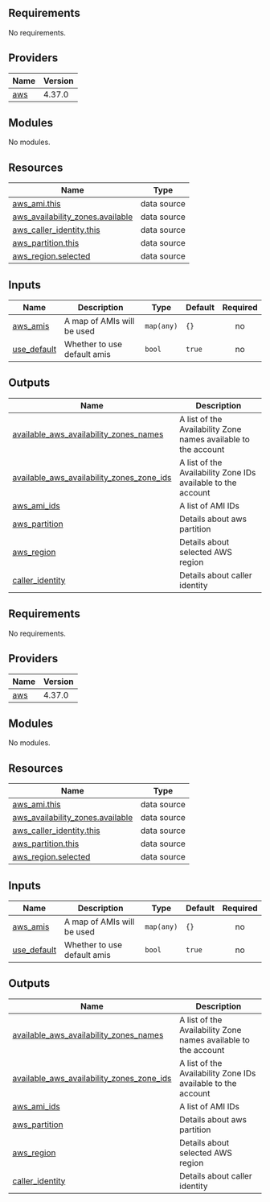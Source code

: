 ## Requirements

No requirements.

## Providers

| Name | Version |
|------|---------|
| <a name="provider_aws"></a> [aws](#provider\_aws) | 4.37.0 |

## Modules

No modules.

## Resources

| Name | Type |
|------|------|
| [aws_ami.this](https://registry.terraform.io/providers/hashicorp/aws/latest/docs/data-sources/ami) | data source |
| [aws_availability_zones.available](https://registry.terraform.io/providers/hashicorp/aws/latest/docs/data-sources/availability_zones) | data source |
| [aws_caller_identity.this](https://registry.terraform.io/providers/hashicorp/aws/latest/docs/data-sources/caller_identity) | data source |
| [aws_partition.this](https://registry.terraform.io/providers/hashicorp/aws/latest/docs/data-sources/partition) | data source |
| [aws_region.selected](https://registry.terraform.io/providers/hashicorp/aws/latest/docs/data-sources/region) | data source |

## Inputs

| Name | Description | Type | Default | Required |
|------|-------------|------|---------|:--------:|
| <a name="input_aws_amis"></a> [aws\_amis](#input\_aws\_amis) | A map of AMIs will be used | `map(any)` | `{}` | no |
| <a name="input_use_default"></a> [use\_default](#input\_use\_default) | Whether to use default amis | `bool` | `true` | no |

## Outputs

| Name | Description |
|------|-------------|
| <a name="output_available_aws_availability_zones_names"></a> [available\_aws\_availability\_zones\_names](#output\_available\_aws\_availability\_zones\_names) | A list of the Availability Zone names available to the account |
| <a name="output_available_aws_availability_zones_zone_ids"></a> [available\_aws\_availability\_zones\_zone\_ids](#output\_available\_aws\_availability\_zones\_zone\_ids) | A list of the Availability Zone IDs available to the account |
| <a name="output_aws_ami_ids"></a> [aws\_ami\_ids](#output\_aws\_ami\_ids) | A list of AMI IDs |
| <a name="output_aws_partition"></a> [aws\_partition](#output\_aws\_partition) | Details about aws partition |
| <a name="output_aws_region"></a> [aws\_region](#output\_aws\_region) | Details about selected AWS region |
| <a name="output_caller_identity"></a> [caller\_identity](#output\_caller\_identity) | Details about caller identity |
<!-- BEGINNING OF PRE-COMMIT-TERRAFORM DOCS HOOK -->
## Requirements

No requirements.

## Providers

| Name | Version |
|------|---------|
| <a name="provider_aws"></a> [aws](#provider\_aws) | 4.37.0 |

## Modules

No modules.

## Resources

| Name | Type |
|------|------|
| [aws_ami.this](https://registry.terraform.io/providers/hashicorp/aws/latest/docs/data-sources/ami) | data source |
| [aws_availability_zones.available](https://registry.terraform.io/providers/hashicorp/aws/latest/docs/data-sources/availability_zones) | data source |
| [aws_caller_identity.this](https://registry.terraform.io/providers/hashicorp/aws/latest/docs/data-sources/caller_identity) | data source |
| [aws_partition.this](https://registry.terraform.io/providers/hashicorp/aws/latest/docs/data-sources/partition) | data source |
| [aws_region.selected](https://registry.terraform.io/providers/hashicorp/aws/latest/docs/data-sources/region) | data source |

## Inputs

| Name | Description | Type | Default | Required |
|------|-------------|------|---------|:--------:|
| <a name="input_aws_amis"></a> [aws\_amis](#input\_aws\_amis) | A map of AMIs will be used | `map(any)` | `{}` | no |
| <a name="input_use_default"></a> [use\_default](#input\_use\_default) | Whether to use default amis | `bool` | `true` | no |

## Outputs

| Name | Description |
|------|-------------|
| <a name="output_available_aws_availability_zones_names"></a> [available\_aws\_availability\_zones\_names](#output\_available\_aws\_availability\_zones\_names) | A list of the Availability Zone names available to the account |
| <a name="output_available_aws_availability_zones_zone_ids"></a> [available\_aws\_availability\_zones\_zone\_ids](#output\_available\_aws\_availability\_zones\_zone\_ids) | A list of the Availability Zone IDs available to the account |
| <a name="output_aws_ami_ids"></a> [aws\_ami\_ids](#output\_aws\_ami\_ids) | A list of AMI IDs |
| <a name="output_aws_partition"></a> [aws\_partition](#output\_aws\_partition) | Details about aws partition |
| <a name="output_aws_region"></a> [aws\_region](#output\_aws\_region) | Details about selected AWS region |
| <a name="output_caller_identity"></a> [caller\_identity](#output\_caller\_identity) | Details about caller identity |
<!-- END OF PRE-COMMIT-TERRAFORM DOCS HOOK -->
